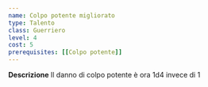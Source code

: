 ```yaml
---
name: Colpo potente migliorato
type: Talento
class: Guerriero
level: 4
cost: 5
prerequisites: [[Colpo potente]]
---
```


**Descrizione**
Il danno di colpo potente è ora 1d4 invece di 1
